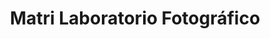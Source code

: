 ---
title: "Matri Laboratorio Fotográfico"
url: /tegucigalpa/matri-laboratorio-fotografico/
shop: Foto
---
